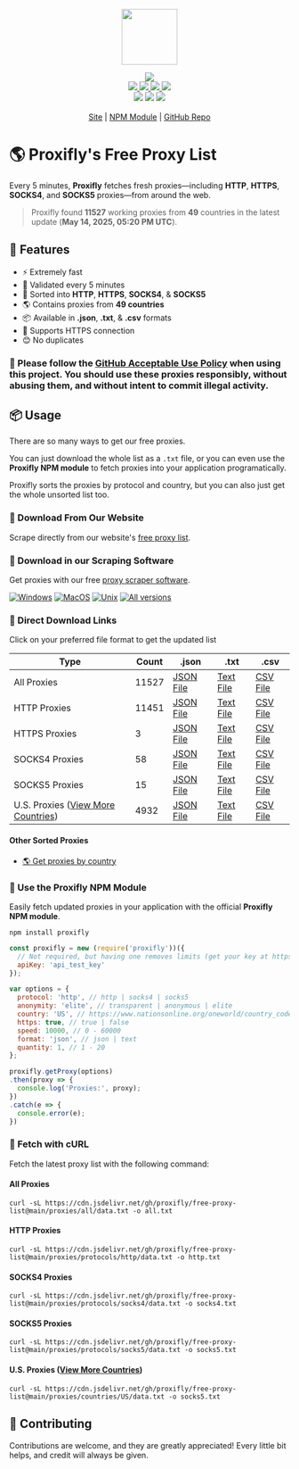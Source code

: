 <p align="center">
  <a href="https://proxifly.dev">
    <img src="https://cdn.itwcreativeworks.com/assets/proxifly/images/logo/proxifly-brandmark-black-x.svg" width="100px">
  </a>
</p>

<p align="center">
  <img src="https://img.shields.io/badge/Updated_Every_5_Minutes-passing-success">
  <br>
  <a href="https://cdn.jsdelivr.net/gh/proxifly/free-proxy-list@main/proxies/all/data.txt">
    <img src="https://img.shields.io/badge/all-11527-blue">
  </a>
  <a href="https://cdn.jsdelivr.net/gh/proxifly/free-proxy-list@main/proxies/protocols/http/data.txt">
    <img src="https://img.shields.io/badge/http-11451-blue">
  </a>
  <a href="https://cdn.jsdelivr.net/gh/proxifly/free-proxy-list@main/proxies/protocols/socks4/data.txt">
    <img src="https://img.shields.io/badge/socks4-58-blue">
  </a>
  <a href="https://cdn.jsdelivr.net/gh/proxifly/free-proxy-list@main/proxies/protocols/socks5/data.txt">
    <img src="https://img.shields.io/badge/socks5-15-blue">
  </a>
  <br>
  <!-- <img src="https://img.shields.io/librariesio/release/npm/node-powertools.svg"> -->
  <!-- <img src="https://img.shields.io/bundlephobia/min/node-powertools.svg"> -->
  <!-- <img src="https://img.shields.io/codeclimate/maintainability-percentage/proxifly/free-proxy-list.svg"> -->
  <!-- <img src="https://img.shields.io/npm/dm/node-powertools.svg"> -->
  <!-- <img src="https://img.shields.io/node/v/node-powertools.svg"> -->
  <img src="https://img.shields.io/website/https/proxifly.dev.svg">
  <!-- <img src="https://img.shields.io/github/contributors/proxifly/free-proxy-list.svg"> -->
  <img src="https://img.shields.io/github/last-commit/proxifly/free-proxy-list.svg">
  <img src="https://img.shields.io/github/license/proxifly/free-proxy-list.svg">
  <br>
  <br>
  <a href="https://proxifly.dev">Site</a> | <a href="https://www.npmjs.com/package/proxifly">NPM Module</a> | <a href="https://github.com/proxifly/free-proxy-list">GitHub Repo</a>
</p>

# 🌎 Proxifly's Free Proxy List
Every 5 minutes, **Proxifly** fetches fresh proxies—including **HTTP**, **HTTPS**, **SOCKS4**, and **SOCKS5** proxies—from around the web.

> Proxifly found **11527** working proxies from **49** countries in the latest update (**May 14, 2025, 05:20 PM UTC**).

## 🦄 Features
* ⚡ Extremely fast
* 📝 Validated every 5 minutes
* 📓 Sorted into **HTTP**, **HTTPS**, **SOCKS4**, & **SOCKS5**
* 🌎 Contains proxies from **49 countries**
* 📦 Available in **.json**, **.txt**, & **.csv** formats
* 🔐 Supports HTTPS connection
* 😊 No duplicates

### 🛑 Please follow the [GitHub Acceptable Use Policy](https://docs.github.com/en/site-policy/acceptable-use-policies/github-acceptable-use-policies) when using this project. You should use these proxies responsibly, without abusing them, and without intent to commit illegal activity.

## 📦 Usage
There are so many ways to get our free proxies.

You can just download the whole list as a `.txt` file, or you can even use the **Proxifly NPM module** to fetch proxies into your application programatically.

Proxifly sorts the proxies by protocol and country, but you can also just get the whole unsorted list too.


### 👑 Download From Our Website
Scrape directly from our website's [free proxy list](https://proxifly.dev/tools/proxy-list/).


### 💎 Download in our Scraping Software
Get proxies with our free [proxy scraper software](https://proxifly.dev/download).

[![Windows](https://img.shields.io/badge/-Windows_x64-blue.svg?style=for-the-badge&logo=windows)](https://proxifly.dev/download?download=windows)
[![MacOS](https://img.shields.io/badge/-MacOS-lightblue.svg?style=for-the-badge&logo=apple)](https://proxifly.dev/download?download=macos)
[![Unix](https://img.shields.io/badge/-Linux/BSD-red.svg?style=for-the-badge&logo=linux)](https://proxifly.dev/download?download=linux)
[![All versions](https://img.shields.io/badge/-All_Versions-lightgrey.svg?style=for-the-badge)](https://proxifly.dev/download?download=null)


### 🔗 Direct Download Links
Click on your preferred file format to get the updated list

|Type|Count|.json|.txt|.csv|
|----|-----|-----|----|----|
|All Proxies|11527|[JSON File](https://cdn.jsdelivr.net/gh/proxifly/free-proxy-list@main/proxies/all/data.json)|[Text File](https://cdn.jsdelivr.net/gh/proxifly/free-proxy-list@main/proxies/all/data.txt)|[CSV File](https://cdn.jsdelivr.net/gh/proxifly/free-proxy-list@main/proxies/all/data.csv)|
|HTTP Proxies|11451|[JSON File](https://cdn.jsdelivr.net/gh/proxifly/free-proxy-list@main/proxies/protocols/http/data.json)|[Text File](https://cdn.jsdelivr.net/gh/proxifly/free-proxy-list@main/proxies/protocols/http/data.txt)|[CSV File](https://cdn.jsdelivr.net/gh/proxifly/free-proxy-list@main/proxies/protocols/http/data.csv)|
|HTTPS Proxies|3|[JSON File](https://cdn.jsdelivr.net/gh/proxifly/free-proxy-list@main/proxies/protocols/https/data.json)|[Text File](https://cdn.jsdelivr.net/gh/proxifly/free-proxy-list@main/proxies/protocols/https/data.txt)|[CSV File](https://cdn.jsdelivr.net/gh/proxifly/free-proxy-list@main/proxies/protocols/https/data.csv)|
|SOCKS4 Proxies|58|[JSON File](https://cdn.jsdelivr.net/gh/proxifly/free-proxy-list@main/proxies/protocols/socks4/data.json)|[Text File](https://cdn.jsdelivr.net/gh/proxifly/free-proxy-list@main/proxies/protocols/socks4/data.txt)|[CSV File](https://cdn.jsdelivr.net/gh/proxifly/free-proxy-list@main/proxies/protocols/socks4/data.csv)|
|SOCKS5 Proxies|15|[JSON File](https://cdn.jsdelivr.net/gh/proxifly/free-proxy-list@main/proxies/protocols/socks5/data.json)|[Text File](https://cdn.jsdelivr.net/gh/proxifly/free-proxy-list@main/proxies/protocols/socks5/data.txt)|[CSV File](https://cdn.jsdelivr.net/gh/proxifly/free-proxy-list@main/proxies/protocols/socks5/data.csv)|
|U.S. Proxies ([View More Countries](https://github.com/proxifly/free-proxy-list/tree/main/proxies/countries))|4932|[JSON File](https://cdn.jsdelivr.net/gh/proxifly/free-proxy-list@main/proxies/countries/US/data.json)|[Text File](https://cdn.jsdelivr.net/gh/proxifly/free-proxy-list@main/proxies/countries/US/data.txt)|[CSV File](https://cdn.jsdelivr.net/gh/proxifly/free-proxy-list@main/proxies/countries/US/data.csv)|


#### Other Sorted Proxies
* [🌎 Get proxies by country](https://github.com/proxifly/free-proxy-list/tree/main/proxies/countries)

### 🙌 Use the Proxifly NPM Module
Easily fetch updated proxies in your application with the official **Proxifly NPM module**.

```shell
npm install proxifly
```

```js
const proxifly = new (require('proxifly'))({
  // Not required, but having one removes limits (get your key at https://proxifly.dev).
  apiKey: 'api_test_key'
});
```

```js
var options = {
  protocol: 'http', // http | socks4 | socks5
  anonymity: 'elite', // transparent | anonymous | elite
  country: 'US', // https://www.nationsonline.org/oneworld/country_code_list.htm
  https: true, // true | false
  speed: 10000, // 0 - 60000
  format: 'json', // json | text
  quantity: 1, // 1 - 20
};

proxifly.getProxy(options)
.then(proxy => {
  console.log('Proxies:', proxy);
})
.catch(e => {
  console.error(e);
})
```


### 🔑 Fetch with cURL
Fetch the latest proxy list with the following command:


#### All Proxies
```shell
curl -sL https://cdn.jsdelivr.net/gh/proxifly/free-proxy-list@main/proxies/all/data.txt -o all.txt
```


#### HTTP Proxies
```shell
curl -sL https://cdn.jsdelivr.net/gh/proxifly/free-proxy-list@main/proxies/protocols/http/data.txt -o http.txt
```


#### SOCKS4 Proxies
```shell
curl -sL https://cdn.jsdelivr.net/gh/proxifly/free-proxy-list@main/proxies/protocols/socks4/data.txt -o socks4.txt
```


#### SOCKS5 Proxies
```shell
curl -sL https://cdn.jsdelivr.net/gh/proxifly/free-proxy-list@main/proxies/protocols/socks5/data.txt -o socks5.txt
```

#### U.S. Proxies ([View More Countries](https://github.com/proxifly/free-proxy-list/tree/main/proxies/countries))
```shell
curl -sL https://cdn.jsdelivr.net/gh/proxifly/free-proxy-list@main/proxies/countries/US/data.txt -o socks5.txt
```

## 🧸 Contributing
Contributions are welcome, and they are greatly appreciated! Every
little bit helps, and credit will always be given.
